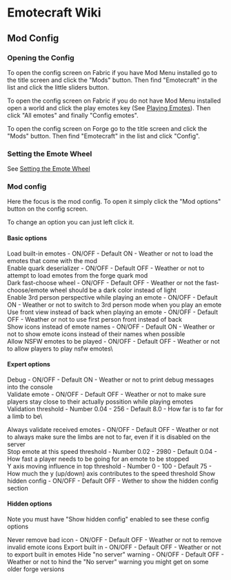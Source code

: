 # Emotecraft Wiki

## Mod Config

### Opening the Config

To open the config screen on Fabric if you have Mod Menu installed go to the title screen and click the "Mods" button. Then find "Emotecraft" in the list and click the little sliders button.

To open the config screen on Fabric if you do not have Mod Menu installed open a world and click the play emotes key (See [Playing Emotes](./playing-emotes)). Then click "All emotes" and finally "Config emotes".

To open the config screen on Forge go to the title screen and click the "Mods" button. Then find "Emotecraft" in the list and click "Config".

### Setting the Emote Wheel

See [Setting the Emote Wheel](./setting-emote-wheel)

### Mod config

Here the focus is the mod config. To open it simply click the "Mod options" button on the config screen.

To change an option you can just left click it.

#### Basic options

Load built-in emotes - ON/OFF - Default ON - Weather or not to load the emotes that come with the mod\
Enable quark deserializer - ON/OFF - Default OFF - Weather or not to attempt to load emotes from the forge quark mod\
Dark fast-choose wheel - ON/OFF - Default OFF - Weather or not the fast-choose/emote wheel should be a dark color instead of light\
Enable 3rd person perspective while playing an emote - ON/OFF - Default ON - Weather or not to switch to 3rd person mode when you play an emote\
Use front view instead of back when playing an emote - ON/OFF - Default OFF - Weather or not to use first person front instead of back\
Show icons instead of emote names - ON/OFF - Default ON - Weather or not to show emote icons instead of their names when possible\
Allow NSFW emotes to be played - ON/OFF - Default OFF - Weather or not to allow players to play nsfw emotes\

#### Expert options

Debug - ON/OFF - Default ON - Weather or not to print debug messages into the console\
Validate emote - ON/OFF - Default OFF - Weather or not to make sure players stay close to their actually possition while playing emotes\
Validation threshold - Number 0.04 - 256 - Default 8.0 - How far is to far for a limb to be\
<!-- Load server side emotes - ON/OFF - Default OFF - Weather or not to load emotes on the server and send them to clients\ -->
Always validate received emotes - ON/OFF - Default OFF - Weather or not to always make sure the limbs are not to far, even if it is disabled on the server\
Stop emote at this speed threshold - Number 0.02 - 2980 - Default 0.04 - How fast a player needs to be going for an emote to be stopped\
Y axis moving influence in top threshold - Number 0 - 100 - Default 75 - How much the y (up/down) axis contributes to the speed threshold
Show hidden config - ON/OFF - Default OFF - Wether to show the hidden config section

#### Hidden options

Note you must have "Show hidden config" enabled to see these config options

Never remove bad icon - ON/OFF - Default OFF - Weather or not to remove invalid emote icons
Export built in - ON/OFF - Default OFF - Weather or not to export built in emotes
Hide "no server" warning - ON/OFF - Default OFF - Weather or not to hind the "No server" warning you might get on some older forge versions
